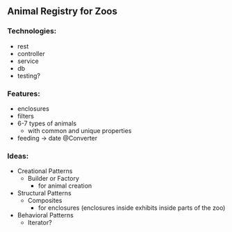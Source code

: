 ## Animal Registry for Zoos

### Technologies: 
- rest
- controller
- service
- db
- testing?

### Features:
- enclosures
- filters
- 6-7 types of animals
  - with common and unique properties
- feeding -> date @Converter

### Ideas:
- Creational Patterns
  - Builder or Factory
    - for animal creation
- Structural Patterns
  - Composites
    - for enclosures (enclosures inside exhibits inside parts of the zoo)
- Behavioral Patterns
  - Iterator?